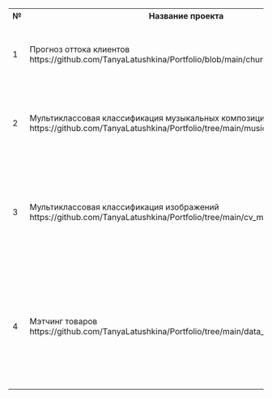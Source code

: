 <table>
    <tr>
        <th>№</th>
        <th>Название проекта</th>
        <th>Описание</th>
        <th>Стек</th>
    </tr>
    <tr>
        <td>1</td>
        <td>Прогноз оттока клиентов https://github.com/TanyaLatushkina/Portfolio/blob/main/churn_rate_customer</td>
        <td>Разработка модели прогноза оттока клиентов</td>
        <td>pandas, sklearn, matplotlib, optuna, catboost, fastai</td>
    </tr>
    <tr>
        <td>2</td>
        <td>Мультиклассовая классификация музыкальных композиций https://github.com/TanyaLatushkina/Portfolio/tree/main/music_genre_classifier</td>
        <td>Pазработка модели, колторая позволяит классифицировать музыкальные произведения по жанрам</td>
        <td>pandas, sklearn, matplotlib, optuna, catboost, shap</td>
    </tr>
        <td>3</td>
        <td>Мультиклассовая классификация изображений https://github.com/TanyaLatushkina/Portfolio/tree/main/cv_music_genre_classifier</td>
        <td>Pазработка модели которая определеняем жанр музыкального произведения по изображению обложки музыкального диска</td>
        <td>pandas, numpy, matplotlib, faiss, fastai</td>
    </tr>
        <td>4</td>
        <td>Мэтчинг товаров https://github.com/TanyaLatushkina/Portfolio/tree/main/data_matching</td>
        <td>Разработка алгоритма для маркетплейса, который для всех товаров из одного набора данных, предложит несколько вариантов наиболее похожих из другого набораР</td>
        <td>pandas, sklearn, seaborn, matplotlib, numpy, faiss</td>
</table>
